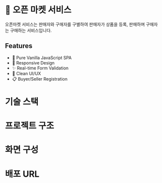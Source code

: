 #  🛒 오픈 마켓 서비스

오픈마켓 서비스는 판매자와 구매자를 구별하여 판매자가 상품을 등록, 판매하며 구매자는 구매하는 서비스입니다.

## Features
- 🚀 Pure Vanilla JavaScript SPA
- 📱 Responsive Design
- ✨ Real-time Form Validation
- 🎨 Clean UI/UX
- 📋 Buyer/Seller Registration

# 기술 스택

# 프로젝트 구조

# 화면 구성

# 배포 URL
